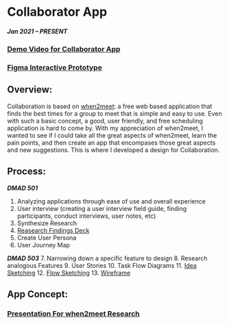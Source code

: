 # Collaborator App

##### Jan 2021 – PRESENT
### [Demo Video for Collaborator App](https://youtu.be/FIa_14KQVTU)
### [Figma Interactive Prototype](https://www.figma.com/proto/zAn1xSvHpltGi3njVOxu93/Wireframe---Tiffany-Streitenberger?page-id=0%3A1&node-id=17%3A202&viewport=241%2C48%2C0.17&scaling=scale-down&starting-point-node-id=17%3A202)

## Overview:
Collaboration is based on [when2meet](https://www.when2meet.com/): a free web based application that finds the best times for a group to meet that is simple and easy to use. Even with such a basic concept, a good, user friendly, and free scheduling application is hard to come by. With my appreciation of when2meet, I wanted to see if I could take all the great aspects of when2meet, learn the pain points, and then create an app that encompases those great aspects and new suggestions. This is where I developed a design for Collaboration.

## Process:
***DMAD 501***
1. Analyzing applications through ease of use and overall experience
2. User interview (creating a user interview field guide, finding participants, conduct interviews, user notes, etc)
3. Synthesize Research
4. [Reasearch Findings Deck](https://github.com/tiffanyai/UX-Design-and-Research-Portfolio/blob/main/Collaborator/Research%20Findings%20Deck%20.pdf)
5. Create User Persona
6. User Journey Map

***DMAD 503***
7. Narrowing down a specific feature to design
8. Research analogous Features 
9. User Stories
10. Task Flow Diagrams
11. [Idea Sketching](https://github.com/tiffanyai/UX-Design-and-Research-Portfolio/blob/main/Collaborator/Ideation%20for%20Collaborator%20Process/Idea%20Sketching.pdf)
12. [Flow Sketching](https://github.com/tiffanyai/UX-Design-and-Research-Portfolio/blob/main/Collaborator/Ideation%20for%20Collaborator%20Process/Flow%20Sketching%20.pdf)
13. [Wireframe](https://github.com/tiffanyai/UX-Design-and-Research-Portfolio/blob/main/Collaborator/Collaborator%20Prototype.pdf)

## App Concept:



### [Presentation For when2meet Research](https://github.com/tiffanyai/UX-Design-and-Research-Portfolio/blob/main/Collaborator/Research%20Findings%20Deck%20.pdf)

